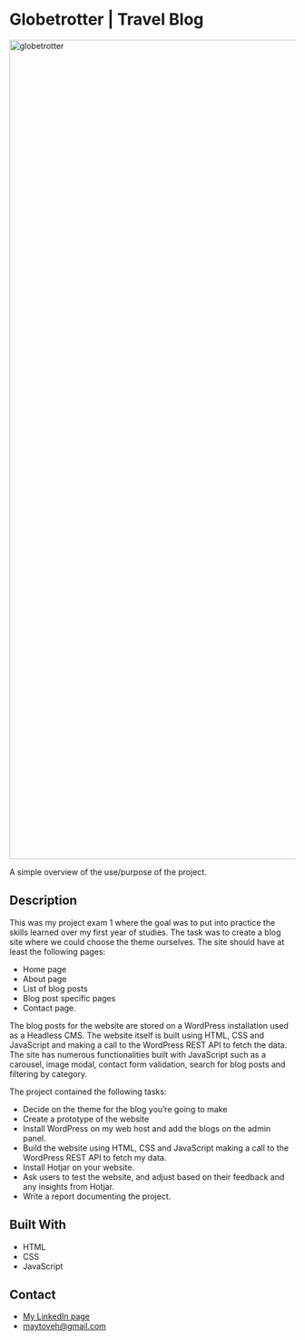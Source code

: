 # Globetrotter | Travel Blog

<img width="1440" alt="globetrotter" src="https://user-images.githubusercontent.com/89157761/171418817-7c575ddf-bb65-459f-95cc-fe82f6dd0f4f.png">

A simple overview of the use/purpose of the project.

## Description

This was my project exam 1 where the goal was to put into practice the skills learned over my first year of studies.
The task was to create a blog site where we could choose the theme ourselves. The site should have at least the following pages:

- Home page
- About page
- List of blog posts
- Blog post specific pages
- Contact page.

The blog posts for the website are stored on a WordPress installation used as a Headless CMS. The website itself is built using HTML, CSS and JavaScript and making a call to the WordPress REST API to fetch the data. The site has numerous functionalities built with JavaScript such as a carousel, image modal, contact form validation, search for blog posts and filtering by category.

The project contained the following tasks:

- Decide on the theme for the blog you’re going to make
- Create a prototype of the website
- Install WordPress on my web host and add the blogs on the admin panel.
- Build the website using HTML, CSS and JavaScript making a call to the WordPress REST API to fetch my data.
- Install Hotjar on your website.
- Ask users to test the website, and adjust based on their feedback and any insights from Hotjar.
- Write a report documenting the project.


## Built With

- HTML
- CSS
- JavaScript

## Contact

- [My LinkedIn page](www.linkedin.com/in/may-tove-hovdal-24b406153)
- maytoveh@gmail.com

